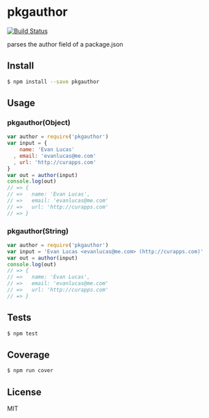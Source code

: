 # pkgauthor

[![Build Status](https://travis-ci.org/evanlucas/pkgauthor.svg)](https://travis-ci.org/evanlucas/pkgauthor)

parses the author field of a package.json

## Install

```bash
$ npm install --save pkgauthor
```

## Usage

### pkgauthor(Object)

```js
var author = require('pkgauthor')
var input = {
    name: 'Evan Lucas'
  , email: 'evanlucas@me.com'
  , url: 'http://curapps.com'
}
var out = author(input)
console.log(out)
// => {
// =>   name: 'Evan Lucas',
// =>   email: 'evanlucas@me.com'
// =>   url: 'http://curapps.com'
// => }
```

### pkgauthor(String)

```js
var author = require('pkgauthor')
var input = 'Evan Lucas <evanlucas@me.com> (http://curapps.com)'
var out = author(input)
console.log(out)
// => {
// =>   name: 'Evan Lucas',
// =>   email: 'evanlucas@me.com'
// =>   url: 'http://curapps.com'
// => }
```

## Tests

```bash
$ npm test
```

## Coverage

```bash
$ npm run cover
```

## License

MIT
